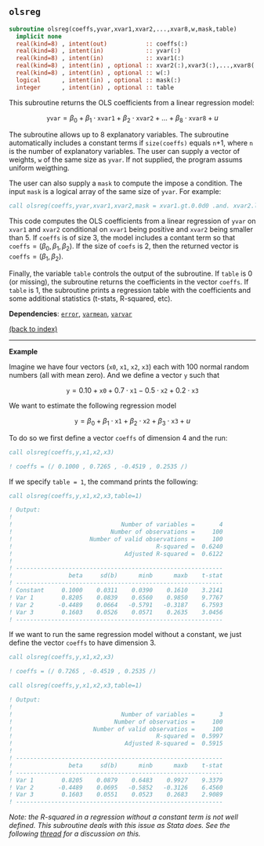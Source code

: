 
## ```olsreg```


```fortran
subroutine olsreg(coeffs,yvar,xvar1,xvar2,...,xvar8,w,mask,table)
  implicit none
  real(kind=8) , intent(out)           :: coeffs(:)
  real(kind=8) , intent(in)            :: yvar(:)
  real(kind=8) , intent(in)            :: xvar1(:)
  real(kind=8) , intent(in) , optional :: xvar2(:),xvar3(:),...,xvar8(:)
  real(kind=8) , intent(in) , optional :: w(:)     
  logical      , intent(in) , optional :: mask(:)
  integer      , intent(in) , optional :: table
```

This subroutine returns the OLS coefficients from a linear regression model:

$$\texttt{yvar} = \beta_0 + \beta_1 \cdot \texttt{xvar1} + \beta_2 \cdot\texttt{xvar2} + ... + \beta_8 \cdot\texttt{xvar8} + u$$

The subroutine allows up to 8 explanatory variables. The subroutine automatically includes a constant terms if ```size(coeffs)``` equals ```n```+1, where ```n``` is the number of explanatory variables. The user can supply a vector of weights, ```w``` of the same size as ```yvar```. If not supplied, the program assums uniform weigthing.

The user can also supply a ```mask``` to compute the impose a condition. The input ```mask``` is a logical array of the same size of ```yvar```. For example:

```fortran
call olsreg(coeffs,yvar,xvar1,xvar2,mask = xvar1.gt.0.0d0 .and. xvar2.lt.5.0d0)
```

This code computes the OLS coefficients from a linear regression of ```yvar``` on ```xvar1``` and ```xvar2``` conditional on ```xvar1``` being positive and ```xvar2``` being smaller than 5. If ```coeffs``` is of size 3, the model includes a contant term so that $\texttt{coeffs} = (\beta_0,\beta_1,\beta_2)$. If the size of ```coefs``` is 2, then the returned vector is $\texttt{coeffs} = (\beta_1,\beta_2)$.

Finally, the variable ```table``` controls the output of the subroutine. If ```table``` is 0 (or missing), the subroutine returns the coefficients in the vector ```coeffs```. If ```table``` is 1, the subroutine prints a regression table with the coefficients and some additional statistics (t-stats, R-squared, etc).

**Dependencies**: [```error```](error.md), [```varmean```](varmean.md),  [```varvar```](varvar.md)

[(back to index)](../index.md)

---

**Example**

Imagine we have four vectors (```x0```, ```x1```, ```x2```, ```x3```) each with 100 normal random numbers (all with mean zero). And we define a vector ```y``` such that

$$\texttt{y} = 0.10 + \texttt{x0} + 0.7\cdot\texttt{x1} - 0.5\cdot \texttt{x2} + 0.2\cdot\texttt{x3}$$

We want to estimate the following regression model 

$$\texttt{y} = \beta_0 + \beta_1 \cdot \texttt{x1} + \beta_2 \cdot\texttt{x2} +  \beta_3 \cdot\texttt{x3} + u$$

To do so we first define a vector ```coeffs``` of dimension 4 and the run:

```fortran
call olsreg(coeffs,y,x1,x2,x3)

! coeffs = (/ 0.1000 , 0.7265 , -0.4519 , 0.2535 /)
```
If we specify ```table = 1```, the command prints the following:
```fortran
call olsreg(coeffs,y,x1,x2,x3,table=1)

! Output:
!
!                               Number of variables =       4
!                            Number of observations =     100
!                      Number of valid observations =     100
!                                         R-squared =  0.6240
!                                Adjusted R-squared =  0.6122
!   
! -----------------------------------------------------------
!                beta     sd(b)      minb      maxb    t-stat
! -----------------------------------------------------------
! Constant     0.1000    0.0311    0.0390    0.1610    3.2141
! Var 1        0.8205    0.0839    0.6560    0.9850    9.7767
! Var 2       -0.4489    0.0664   -0.5791   -0.3187    6.7593
! Var 3        0.1603    0.0526    0.0571    0.2635    3.0456
! -----------------------------------------------------------
```

If we want to run the same regression model without a constant, we just define the vector ```coeffs``` to have dimension 3. 

```fortran
call olsreg(coeffs,y,x1,x2,x3)

! coeffs = (/ 0.7265 , -0.4519 , 0.2535 /)

call olsreg(coeffs,y,x1,x2,x3,table=1)

! Output:
!   
!                               Number of variables =       3
!                             Number of observatios =     100
!                       Number of valid observatios =     100
!                                         R-squared =  0.5997
!                                Adjusted R-squared =  0.5915
!   
! -----------------------------------------------------------
!                beta     sd(b)      minb      maxb    t-stat
! -----------------------------------------------------------
! Var 1        0.8205    0.0879    0.6483    0.9927    9.3379
! Var 2       -0.4489    0.0695   -0.5852   -0.3126    6.4560
! Var 3        0.1603    0.0551    0.0523    0.2683    2.9089
! -----------------------------------------------------------
```
_Note: the R-squared in a regression without a constant term is not well defined. This subroutine deals with this issue as Stata does. See the following [thread](https://www.statalist.org/forums/forum/general-stata-discussion/general/1324612-problem-with-sst-and-ssr-formula-in-a-regression-without-constant) for a discussion on this._
